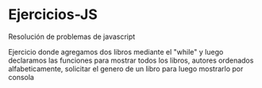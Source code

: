 # Ejercicios-JS
Resolución de problemas de javascript

Ejercicio donde agregamos dos libros mediante el "while" y 
luego declaramos las funciones para mostrar todos los libros,
autores ordenados alfabeticamente, 
solicitar el genero de un libro para luego mostrarlo por consola
